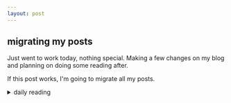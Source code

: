 ```yaml
---
layout: post
---
```


## migrating my posts

Just went to work today, nothing special. Making a few changes on my blog and planning on doing some reading after.

If this post works, I'm going to migrate all my posts.

<details markdown="1">
<summary>daily reading</summary>

| {{ page.date | date: "%B %-d, %Y" }} |
| :-------------: |
| [1 Kings 4–5; Eph. 2; Ezek. 35; Ps. 85]({% link _Bible/Bible-year-1.md %}) |
| [WCF 8; WLC 51-56; WSC 29-32]({% link _westminster/westminster-month-3.md %}) |
| [The Nicene Creed](https://threeforms.org/the-nicene-creed/) |

</details>